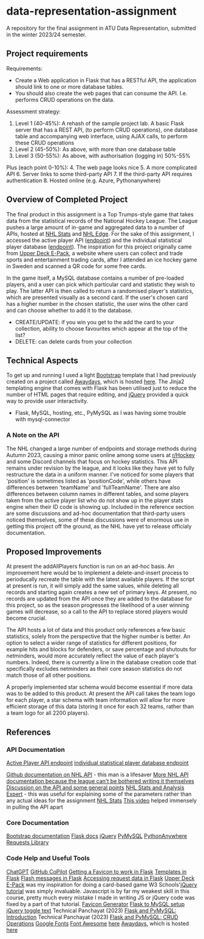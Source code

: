 # data-representation-assignment

A repository for the final assignment in ATU Data Representation, submitted in the winter 2023/24 semester.

## Project requirements

Requirements:

- Create a Web application in Flask that has a RESTful API, the application should link to one or more database tables.
- You should also create the web pages that can consume the API. I.e. performs CRUD operations on the data.

Assessment strategy:

1. Level 1 (40-45%): A rehash of the sample project lab. A basic Flask server that has a REST API, (to perform CRUD operations), one database table and accompanying web interface, using AJAX calls, to perform these CRUD operations
2. Level 2 (45-50%): As above, with more than one database table
3. Level 3 (50-55%): As above, with authorisation (logging in) 50%-55%

Plus (each point 0-10%):
4. The web page looks nice
5. A more complicated API
6. Server links to some third-party API
7. If the third-party API requires authentication
8. Hosted online (e.g. Azure, Pythonanywhere)

## Overview of Completed Project

The final product in this assignment is a Top Trumps-style game that takes data from the statistical records of the National Hockey League. The League pushes a large amount of in-game and aggregated data to a number of APIs, hosted at [NHL Stats](https://www.nhl.com/stats/) and [NHL Edge](https://edge.nhl.com/). For the sake of this assignment, I accessed the active player API ([endpoint](https://search.d3.nhle.com/api/v1/search/player?q=*&culture=en-us&limit=6000)) and the individual statistical player database ([endpoint](https://api-web.nhle.com/v1/player/8477846/landing)). The inspiration for this project originally came from [Upper Deck E-Pack](https://www.upperdeckepack.com/), a website where users can collect and trade sports and entertainment trading cards, after I attended an ice hockey game in Sweden and scanned a QR code for some free cards.

In the game itself, a MySQL database contains a number of pre-loaded players, and a user can pick which particular card and statistic they wish to play. The latter API is then called to return a randomised player's statistics, which are presented visually as a second card. If the user's chosen card has a higher number in the chosen statistic, the user wins the other card and can choose whether to add it to the database.

- CREATE/UPDATE: if you win you get to the add the card to your collection, ability to choose favourites which appear at the top of the list?
- DELETE: can delete cards from your collection

## Technical Aspects

To get up and running I used a light [Bootstrap](https://getbootstrap.com/docs/4.1/getting-started/introduction/) template that I had previously created on a project called [Awaydays](https://github.com/kiehozero/away-day), which is hosted [here](https://kiehozero.github.io/away-day/index.html). The Jinja2 templating engine that comes with Flask has been utilised just to reduce the number of HTML pages that require editing, and [jQuery](https://api.jquery.com/) provided a quick way to provide user interactivity.

- Flask, MySQL, hosting, etc., PyMySQL as I was having some trouble with mysql-connector

### A Note on the API

The NHL changed a large number of endpoints and storage methods during Autumn 2023, causing a minor panic online among some users at [r/Hockey](https://www.reddit.com/r/hockey/) and some Discord channels that focus on hockey statistics. This API remains under revision by the league, and it looks like they have yet to fully restructure the data in a uniform manner. I've noticed for some players that 'position' is sometimes listed as 'positionCode', while others have differences between 'teamName' and 'fullTeamName'. There are also differences between column names in different tables, and some players taken from the active player list who do not show up in the player stats engine when their ID code is showing up. Included in the reference section are some discussions and ad-hoc documentation that third-party users noticed themselves, some of these discussions were of enormous use in getting this project off the ground, as the NHL have yet to release officialy documentation.

## Proposed Improvements

At present the addAllPlayers function is run on an ad-hoc basis. An improvement here would be to implement a delete-and-insert process to perioducally recreate the table with the latest available players. If the script at present is run, it will simply add the same values, while deleting all records and starting again creates a new set of primary keys. At present, no records are updated from the API once they are added to the database for this project, so as the season progresses the likelihood of a user winning games will decrease, so a call to the API to replace stored players would become crucial.

The API hosts a lot of data and this product only references a few basic statistics, solely from the perspective that the higher number is better. An option to select a wider range of statistics for different positions, for example hits and blocks for defenders, or save percentage and shutouts for netminders, would more accurately reflect the value of each player's numbers. Indeed, there is currently a line in the database creation code that specifically excludes netminders as their core season statistics do not match those of all other positions.

A properly implemented star schema would become essential if more data was to be added to this product. At present the API call takes the team logo for each player, a star schema with team information will allow for more efficient storage of this data (storing it once for each 32 teams, rather than a team logo for all 2200 players).

## References

### API Documentation

[Active Player API endpoint](https://search.d3.nhle.com/api/v1/search/player?q=*&culture=en-us&limit=6000)
[individual statistical player database endpoint](https://api-web.nhle.com/v1/player/8477846/landing)

[Github documentation on NHL API](https://github.com/Zmalski/NHL-API-Reference) - this man is a lifesaver
[More NHL API documentation because the league can't be bothered writing it themselves](https://gitlab.com/dword4/nhlapi/-/blob/master/new-api.md)
[Discussion on the API and some general points](https://www.reddit.com/r/hockey/comments/17qu8by/nhl_api_down_looking_for_alternatives_software/?rdt=40503)
[NHL Stats and Analysis Expert](https://github.com/bloodlinealpha/NHL-Stats-and-Analysis-Expert/blob/main/nhlAPI.json) - this was useful for explaining some of the parameters rather than any actual ideas for the assignment
[NHL Stats](https://www.nhl.com/stats/)
[This video](https://www.youtube.com/watch?v=wjo68W2qkqw) helped immensely in pulling the API apart

### Core Documentation

[Bootstrap documentation](https://getbootstrap.com/docs/4.1/getting-started/introduction/)
[Flask docs](https://flask.palletsprojects.com/en/2.0.x/)
[jQuery](https://api.jquery.com/)
[PyMySQL](https://pypi.org/project/pymysql/)
[PythonAnywhere](https://help.pythonanywhere.com/pages/Flask/)
[Requests Library](https://requests.readthedocs.io/en/latest/user/quickstart/)

### Code Help and Useful Tools

[ChatGPT](https://chat.openai.com/)
[GitHub CoPilot](https://copilot.github.com/)
[Getting a Favicon to work in Flask](https://flask.palletsprojects.com/en/1.1.x/patterns/favicon/)
[Templates in Flask](https://flask.palletsprojects.com/en/3.0.x/tutorial/templates/)
[Flash messages in Flask](https://flask.palletsprojects.com/en/3.0.x/patterns/flashing/)
[Accessing request data in Flask](https://flask.palletsprojects.com/en/3.0.x/quickstart/#accessing-request-data)
[Upper Deck E-Pack](https://www.upperdeckepack.com/) was my inspiration for doing a card-based game
W3 Schools'[jQuery tutorial](https://www.w3schools.com/jquery/default.asp) was simply invaluable. Javascript is by far my weakest skill in this course, pretty much every mistake I made in writing JS or jQuery code was fixed by a part of that tutorial.
[Favicon Generator](https://favicon.io/favicon-converter/)
[Flask to MySQL setup](https://www.askpython.com/python-modules/flask/flask-mysql-database)
[jQuery toggle text](https://www.w3schools.com/howto/howto_js_toggle_text.asp)
Technical Panchayat (2023) [Flask and PyMySQL: Introduction](https://medium.com/@technicalpanchayat18/flask-pymysql-introduction-ae00ab1821f)
Technical Panchayat (2023) [Flask and PyMySQL: CRUD Operations](https://medium.com/@technicalpanchayat18/flask-pymysql-crud-operations-93c279b84c4c)
[Google Fonts](https://fonts.google.com/specimen/Titillium+Web)
[Font Awesome](https://fontawesome.com/)
[here](https://kiehozero.github.io/away-day/index.html)
[Awaydays](https://github.com/kiehozero/away-day), which is hosted [here](https://kiehozero.github.io/away-day/index.html)
